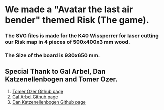# We made a "Avatar the last air bender" themed Risk (The game).
### The SVG files is made for the K40 Wissperrer for laser cutting our Risk map in 4 pieces of 500x400x3 mm wood.
### The Size of the board is 930x650 mm.

## Special Thank to Gal Arbel, Dan Katzenellenbogen and Tomer Ozer.
1. [Tomer Ozer Github page](https://github.com/TomerOzer)
2. [Gal Arbel Github page](https://github.com/galarb)
3. [Dan Katzenellenbogen Github page](https://github.com/Dan-Katzenellenbogen)